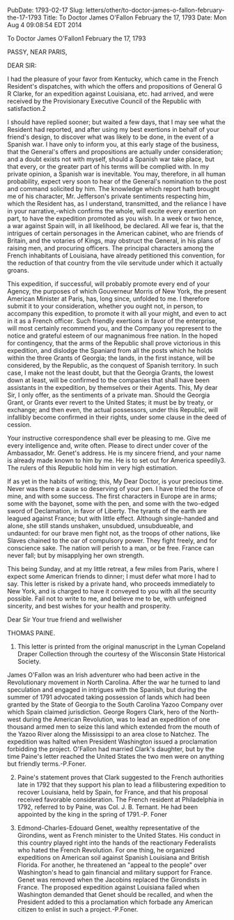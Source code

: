 PubDate: 1793-02-17
Slug: letters/other/to-doctor-james-o-fallon-february-the-17-1793
Title: To Doctor James O'Fallon  February the 17, 1793
Date: Mon Aug  4 09:08:54 EDT 2014

   To Doctor James O'Fallon1  February the 17, 1793

   PASSY, NEAR PARIS,

   DEAR SIR:

   I had the pleasure of your favor from Kentucky, which came in the French
   Resident's dispatches, with which the offers and propositions of General G
   R Clarke, for an expedition against Louisiana, etc. had arrived, and were
   received by the Provisionary Executive Council of the Republic with
   satisfaction.2

   I should have replied sooner; but waited a few days, that I may see what
   the Resident had reported, and after using my best exertions in behalf of
   your friend's design, to discover what was likely to be done, in the event
   of a Spanish war. I have only to inform you, at this early stage of the
   business, that the General's offers and propositions are actually under
   consideration; and a doubt exists not with myself, should a Spanish war
   take place, but that every, or the greater part of his terms will be
   complied with. In my private opinion, a Spanish war is inevitable. You
   may, therefore, in all human probability, expect very soon to hear of the
   General's nomination to the post and command solicited by him. The
   knowledge which report hath brought me of his character, Mr. Jefferson's
   private sentiments respecting him, which the Resident has, as I
   understand, transmitted, and the reliance I have in your narrative,-which
   confirms the whole, will excite every exertion on part, to have the
   expedition promoted as you wish. In a week or two hence, a war against
   Spain will, in all likelihood, be declared. All we fear is, that the
   intrigues of certain personages in the American cabinet, who are friends
   of Britain, and the votaries of Kings, may obstruct the General, in his
   plans of raising men, and procuring officers. The principal characters
   among the French inhabitants of Louisiana, have already petitioned this
   convention, for the reduction of that country from the vile servitude
   under which it actually groans.

   This expedition, if successful, will probably promote every end of your
   Agency, the purposes of which Gouverneur Morris of New York, the present
   American Minister at Paris, has, long since, unfolded to me. I therefore
   submit it to your consideration, whether you ought not, in person, to
   accompany this expedition, to promote it with all your might, and even to
   act in it as a French officer. Such friendly exertions in favor of the
   enterprise, will most certainly recommend you, and the Company you
   represent to the notice and grateful esteem of our magnanimous free
   nation. In the hoped for contingency, that the arms of the Republic shall
   prove victorious in this expedition, and dislodge the Spaniard from all
   the posts which he holds within the three Grants of Georgia; the lands, in
   the first instance, will be considered, by the Republic, as the conquest
   of Spanish territory. In such case, I make not the least doubt, but that
   the Georgia Grants, the lowest down at least, will be confirmed to the
   companies that shall have been assistants in the expedition, by themselves
   or their Agents. This, My dear Sir, I only offer, as the sentiments of a
   private man. Should the Georgia Grant, or Grants ever revert to the United
   States; it must be by treaty, or exchange; and then even, the actual
   possessors, under this Republic, will infallibly become confirmed in their
   rights, under some clause in the deed of cession.

   Your instructive correspondence shall ever be pleasing to me. Give me
   every intelligence and, write often. Please to direct under cover of the
   Ambassador, Mr. Genet's address. He is my sincere friend, and your name is
   already made known to him by me. He is to set out for America speedily3.
   The rulers of this Republic hold him in very high estimation.

   If as yet in the habits of writing; this, My Dear Doctor, is your precious
   time. Never was there a cause so deserving of your pen. I have tried the
   force of mine, and with some success. The first characters in Europe are
   in arms; some with the bayonet, some with the pen, and some with the
   two-edged sword of Declamation, in favor of Liberty. The tyrants of the
   earth are leagued against France; but with little effect. Although
   single-handed and alone, she still stands unshaken, unsubdued,
   unsubdueable, and undaunted: for our brave men fight not, as the troops of
   other nations, like Slaves chained to the oar of compulsory power. They
   fight freely, and for conscience sake. The nation will perish to a man, or
   be free. France can never fall; but by misapplying her own strength.

   This being Sunday, and at my little retreat, a few miles from Paris, where
   I expect some American friends to dinner; I must defer what more I had to
   say. This letter is risked by a private hand, who proceeds immediately to
   New York, and is charged to have it conveyed to you with all the security
   possible. Fail not to write to me, and believe me to be, with unfeigned
   sincerity, and best wishes for your health and prosperity.

   Dear Sir Your true friend and wellwisher

   THOMAS PAINE.

   1. This letter is printed from the original manuscript in the Lyman
   Copeland Draper Collection through the courtesy of the Wisconsin State
   Historical Society.

   James O'Fallon was an Irish adventurer who had been active in the
   Revolutionary movement in North Carolina. After the war he turned to land
   speculation and engaged in intrigues with the Spanish, but during the
   summer of 1791 advocated taking possession of lands which had been granted
   by the State of Georgia to the South Carolina Yazoo Company over which
   Spain claimed jurisdiction. George Rogers Clark, hero of the North-west
   during the American Revolution, was to lead an expedition of one thousand
   armed men to seize this land which extended from the mouth of the Yazoo
   River along the Mississippi to an area close to Natchez. The expedition
   was halted when President Washington issued a proclamation forbidding the
   project. O'Fallon had married Clark's daughter, but by the time Paine's
   letter reached the United States the two men were on anything but friendly
   terms.-P.Foner.

   2. Paine's statement proves that Clark suggested to the French authorities
   late in 1792 that they support his plan to lead a filibustering expedition
   to recover Louisiana, held by Spain, for France, and that his proposal
   received favorable consideration. The French resident at Philadelphia in
   1792, referred to by Paine, was Col. J. B. Ternant. He had been appointed
   by the king in the spring of 1791.-P. Foner

   3. Edmond-Charles-Edouard Genet, wealthy representative of the Girondins,
   went as French minister to the United States. His conduct in this country
   played right into the hands of the reactionary Federalists who hated the
   French Revolution. For one thing, he organized expeditions on American
   soil against Spanish Louisiana and British Florida. For another, he
   threatened an "appeal to the people" over Washington's head to gain
   financial and military support for France. Genet was removed when the
   Jacobins replaced the Girondists in France. The proposed expedition
   against Louisiana failed when Washington demanded that Genet should be
   recalled, and when the President added to this a proclamation which
   forbade any American citizen to enlist in such a project.-P.Foner.

    
